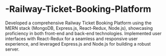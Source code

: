 # -Railway-Ticket-Booking-Platform
Developed a comprehensive Railway Ticket Booking Platform using the MERN stack (MongoDB, Express.js, React-Redux, Node.js), showcasing proficiency in both front-end and back-end technologies. Implemented user interfaces with React-Redux for a seamless and responsive user experience, and leveraged Express.js and Node.js for building a robust server.
